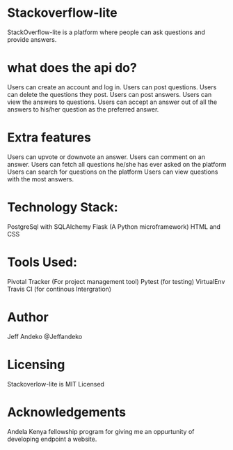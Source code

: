 # Stackoverflow-lite
StackOverflow-lite is a platform where people can ask questions and provide answers.
# what does the api do?
Users can create an account and log in. 
Users can post questions. Users can delete the questions they post. 
Users can post answers. Users can view the answers to questions. 
Users can accept an answer out of all the answers to his/her question as the preferred answer.

# Extra features
Users can upvote or downvote an answer.
Users can comment on an answer.
Users can fetch all questions 
he/she has ever asked on the platform Users can search for questions on the platform Users can view questions with the most answers.

# Technology Stack:
PostgreSql with SQLAlchemy Flask (A Python microframework) HTML and CSS

# Tools Used:
Pivotal Tracker (For project management tool) Pytest (for testing) VirtualEnv Travis CI (for continous Intergration)

# Author
Jeff Andeko @Jeffandeko

# Licensing
Stackoverlow-lite is MIT Licensed

# Acknowledgements
Andela Kenya fellowship program for giving me an oppurtunity of developing endpoint a website.
